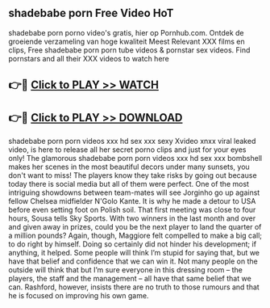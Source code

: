 ## shadebabe porn Free Video HoT 

shadebabe porn porno video's gratis, hier op Pornhub.com. Ontdek de groeiende verzameling van hoge kwaliteit Meest Relevant XXX films en clips,
Free shadebabe porn porn tube videos & pornstar sex videos. Find pornstars and all their XXX videos to watch here


## 👉🔴 [Click to PLAY >> WATCH](http://us.freeplayer.one?title=shadebabe_porn&ref=16D)

## 👉🔴 [Click to PLAY >> DOWNLOAD](http://us.freeplayer.one?title=shadebabe_porn&ref=16D)


shadebabe porn porn videos xxx hd sex xxx sexy Xvideo xnxx viral leaked video, is here to release all her secret porno clips and just for your eyes only! The glamorous shadebabe porn porn videos xxx hd sex xxx bombshell makes her scenes in the most beautiful decors under many sunsets, you don't want to miss! The players know they take risks by going out because today there is social media but all of them were perfect. One of the most intriguing showdowns between team-mates will see Jorginho go up against fellow Chelsea midfielder N'Golo Kante. It is why he made a detour to USA before even setting foot on Polish soil. That first meeting was close to four hours, Sousa tells Sky Sports. With two winners in the last month and over and given away in prizes, could you be the next player to land the quarter of a million pounds? Again, though, Maggiore felt compelled to make a big call; to do right by himself. Doing so certainly did not hinder his development; if anything, it helped. Some people will think I’m stupid for saying that, but we have that belief and confidence that we can win it. Not many people on the outside will think that but I’m sure everyone in this dressing room – the players, the staff and the management – all have that same belief that we can. Rashford, however, insists there are no truth to those rumours and that he is focused on improving his own game.